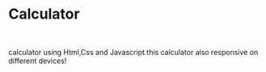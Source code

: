 <h1>Calculator</h1>
<br>
<p>calculator using Html,Css and Javascript.this calculator also responsive on different devices!</p>
